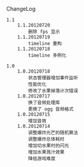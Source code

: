 

ChangeLog

	1.1
		1.1.20120720
			删除 fps 显示
		1.1.20120719
			timeline 重构
		1.1.20120718
			timeline 多例化

	1.0
		1.0.20120718
			状态管理器增加事件监听
			性能优化
			修改了水果掉落计次错误
		1.0.20120717
			换了音频处理库
			更换了 ogg 音频格式
		1.0.20120715
			增加音效
		1.0.20120714
			调整爆炸光芒的随机算法
			调整爆炸总体耗时
			增加切水果时的闪光
			增加水果溅汁效果
			降低游戏难度
